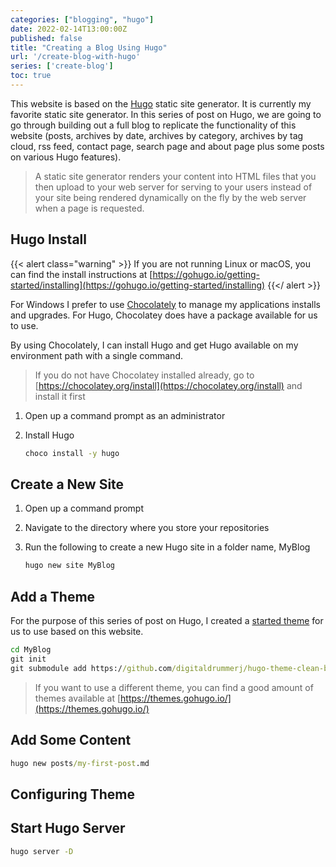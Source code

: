 ```yaml
---
categories: ["blogging", "hugo"]
date: 2022-02-14T13:00:00Z
published: false
title: "Creating a Blog Using Hugo"
url: '/create-blog-with-hugo'
series: ['create-blog']
toc: true
---
```


This website is based on the [Hugo](https://gohugo.io/) static site generator.  It is currently my favorite static site generator.  In this series of post on Hugo, we are going to go through building out a full blog to replicate the functionality of this website (posts, archives by date, archives by category, archives by tag cloud, rss feed, contact page, search page and about page plus some posts on various Hugo features).

> A static site generator renders your content into HTML files that you then upload to your web server for serving to your users instead of your site being rendered dynamically on the fly by the web server when a page is requested.

## Hugo Install

{{< alert class="warning" >}}
If you are not running Linux or macOS, you can find the install instructions at [https://gohugo.io/getting-started/installing](https://gohugo.io/getting-started/installing)
{{</ alert >}}

For Windows I prefer to use [Chocolately](https://chocolatey.org/install) to manage my applications installs and upgrades.  For Hugo, Chocolatey does have a package available for us to use.

By using Chocolately, I can install Hugo and get Hugo available on my environment path with a single command.

> If you do not have Chocolatey installed already, go to [https://chocolatey.org/install](https://chocolatey.org/install) and install it first

1. Open up a command prompt as an administrator
1. Install Hugo

    ```cmd
    choco install -y hugo
    ```

## Create a New Site

1. Open up a command prompt
1. Navigate to the directory where you store your repositories
1. Run the following to create a new Hugo site in a folder name, MyBlog

    ```cmd
    hugo new site MyBlog
    ```

## Add a Theme

For the purpose of this series of post on Hugo, I created a [started theme](https://github.com/digitaldrummerj/hugo-theme-clean-blog-bootstrap) for us to use based on this website.

```cmd
cd MyBlog
git init
git submodule add https://github.com/digitaldrummerj/hugo-theme-clean-blog-bootstrap themes/bootstrap
```

> If you want to use a different theme, you can find a good amount of themes available at [https://themes.gohugo.io/](https://themes.gohugo.io/)

## Add Some Content

```cmd
hugo new posts/my-first-post.md
```

## Configuring Theme

## Start Hugo Server

```cmd
hugo server -D
```
